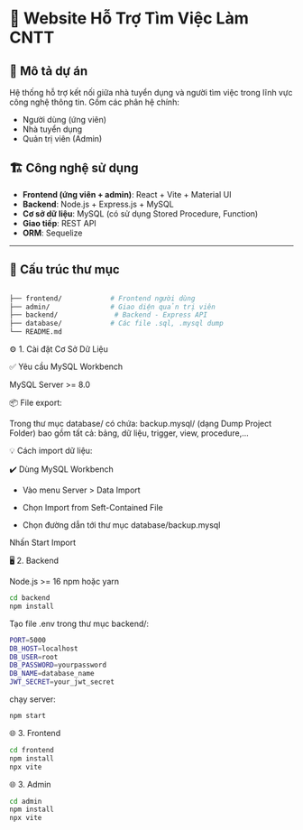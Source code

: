 # 💼 Website Hỗ Trợ Tìm Việc Làm CNTT

## 🧩 Mô tả dự án

Hệ thống hỗ trợ kết nối giữa nhà tuyển dụng và người tìm việc trong lĩnh vực công nghệ thông tin. Gồm các phân hệ chính:

- Người dùng (ứng viên)
- Nhà tuyển dụng
- Quản trị viên (Admin)

## 🏗 Công nghệ sử dụng

- **Frontend (ứng viên + admin)**: React + Vite + Material UI
- **Backend**: Node.js + Express.js + MySQL
- **Cơ sở dữ liệu**: MySQL (có sử dụng Stored Procedure, Function)
- **Giao tiếp**: REST API
- **ORM**: Sequelize

---

## 📁 Cấu trúc thư mục

```bash

├── frontend/            # Frontend người dùng
├── admin/               # Giao diện quản trị viên
├── backend/              # Backend - Express API
├── database/            # Các file .sql, .mysql dump
└── README.md
```

⚙️ 1. Cài đặt Cơ Sở Dữ Liệu

✅ Yêu cầu
MySQL Workbench

MySQL Server >= 8.0

📦 File export:

Trong thư mục database/ có chứa:
backup.mysql/ (dạng Dump Project Folder) bao gồm tất cả: bảng, dữ liệu, trigger, view, procedure,...

💡 Cách import dữ liệu:

✔️ Dùng MySQL Workbench

- Vào menu Server > Data Import

- Chọn Import from Seft-Contained File

- Chọn đường dẫn tới thư mục database/backup.mysql

Nhấn Start Import

🖥️ 2. Backend

Node.js >= 16
npm hoặc yarn

```bash
cd backend
npm install
```

Tạo file .env trong thư mục backend/:

```bash
PORT=5000
DB_HOST=localhost
DB_USER=root
DB_PASSWORD=yourpassword
DB_NAME=database_name
JWT_SECRET=your_jwt_secret
```

chạy server:

```bash
npm start
```

🌐 3. Frontend

```bash
cd frontend
npm install
npx vite
```

🌐 3. Admin

```bash
cd admin
npm install
npx vite
```
